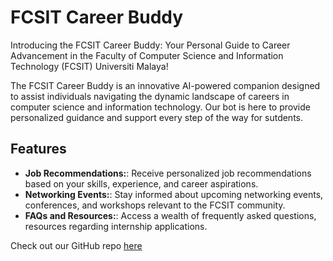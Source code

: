 # FCSIT Career Buddy

Introducing the FCSIT Career Buddy: Your Personal Guide to Career Advancement in the Faculty of Computer Science and Information Technology (FCSIT) Universiti Malaya!

The FCSIT Career Buddy is an innovative AI-powered companion designed to assist individuals navigating the dynamic landscape of careers in computer science and information technology. Our bot is here to provide personalized guidance and support every step of the way for sutdents.

## Features

- **Job Recommendations:**: Receive personalized job recommendations based on your skills, experience, and career aspirations.
- **Networking Events:**: Stay informed about upcoming networking events, conferences, and workshops relevant to the FCSIT community.
- **FAQs and Resources:**: Access a wealth of frequently asked questions, resources regarding internship applications.

Check out our GitHub repo [here](https://github.com/calvinn7/FCSITCareerBuddy)